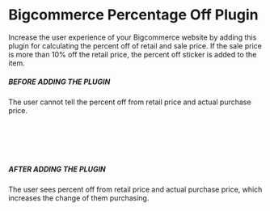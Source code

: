 <h1>Bigcommerce Percentage Off Plugin</h1>
<p>Increase the user experience of your Bigcommerce website by adding this plugin for calculating the percent off of retail and sale price. If the sale price is more than 10% off the retail price, the percent off sticker is added to the item.</p>

<h5>BEFORE ADDING THE PLUGIN</h5>
<p>The user cannot tell the percent off from retail price and actual purchase price.</p>

<img src="http://s11.postimg.org/p7ug7lu4z/Screen_Shot_2016_03_05_at_1_23_51_PM.png" alt="">

<br><br><br>

<h5>AFTER ADDING THE PLUGIN</h5>
<p>The user sees percent off from retail price and actual purchase price, which increases the change of them purchasing.</p>

<img src="http://s22.postimg.org/x8f9ki6oh/Screen_Shot_2016_03_05_at_1_22_13_PM.png" alt="">
